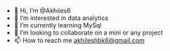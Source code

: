 - 👋 Hi, I’m @Akhiles6
- 👀 I’m interested in data analytics
- 🌱 I’m currently learning MySql
- 💞️ I’m looking to collaborate on a mini or any project
- 📫 How to reach me akhileshbk6@gmail.com

<!---
Akhiles6/Akhiles6 is a ✨ special ✨ repository because its `README.md` (this file) appears on your GitHub profile.
You can click the Preview link to take a look at your changes.
--->

